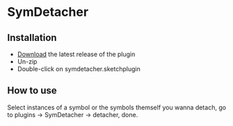 # SymDetacher

## Installation

- [Download](https://github.com/soybisonte/symbol-detacher/releases/download/v2.0.0/symdetacher.sketchplugin.zip) the latest release of the plugin
- Un-zip
- Double-click on symdetacher.sketchplugin

## How to use

  Select instances of a symbol or the symbols themself you wanna detach, go to plugins -> SymDetacher -> detacher, done.